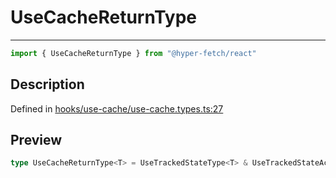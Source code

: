

# UseCacheReturnType

<div class="api-docs__separator" data-reactroot="">

---

</div><div class="api-docs__import" data-reactroot="">

```ts
import { UseCacheReturnType } from "@hyper-fetch/react"
```

</div><div class="api-docs__section">

## Description

</div><div class="api-docs__description"><span class="api-docs__do-not-parse">



</span></div><p class="api-docs__definition">

Defined in [hooks/use-cache/use-cache.types.ts:27](https://github.com/BetterTyped/hyper-fetch/blob/c746dc1f/packages/react/src/hooks/use-cache/use-cache.types.ts#L27)

</p><div class="api-docs__section">

## Preview

</div><div class="api-docs__preview type single">

```ts
type UseCacheReturnType<T> = UseTrackedStateType<T> & UseTrackedStateActions<T> & { onCacheChange: (callback: OnFinishedCallbackType<T>) => void; onCacheError: (callback: OnErrorCallbackType<T>) => void; onCacheSuccess: (callback: OnSuccessCallbackType<T>) => void; revalidate: (invalidateKey?: string | RegExp | CommandInstance) => void };
```

</div>